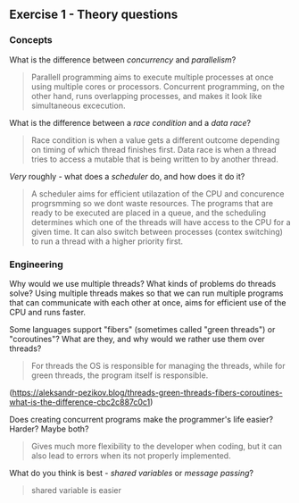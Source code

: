 Exercise 1 - Theory questions
-----------------------------

### Concepts

What is the difference between *concurrency* and *parallelism*?
> Parallell programming aims to execute multiple processes at once using multiple cores or processors. Concurrent programming, on the other hand, runs overlapping processes, and makes it look like simultaneous excecution. 


What is the difference between a *race condition* and a *data race*? 
> Race condition is when a value gets a different outcome depending on timing of which thread finishes first. Data race is when a thread tries to access a mutable that is being written to by another thread. 
 
*Very* roughly - what does a *scheduler* do, and how does it do it?
> A scheduler aims for efficient utilazation of the CPU and concurence progrsmming so we dont waste resources. The programs that are ready to be executed are placed in a queue, and the scheduling determines which one of the threads will have access to the CPU for a given time. It can also switch between processes (contex switching) to run a thread with a higher priority first. 


### Engineering

Why would we use multiple threads? What kinds of problems do threads solve?
Using multiple threads makes so that we can run multiple programs that can communicate with each other at once, aims for efficient use of the CPU and runs faster.

Some languages support "fibers" (sometimes called "green threads") or "coroutines"? What are they, and why would we rather use them over threads?
> For threads the OS is responsible for managing the threads, while for green threads, the program itself is responsible. 

(https://aleksandr-pezikov.blog/threads-green-threads-fibers-coroutines-what-is-the-difference-cbc2c887c0c1)

Does creating concurrent programs make the programmer's life easier? Harder? Maybe both?
> Gives much more flexibility to the developer when coding, but it can also lead to errors when its not properly implemented. 

What do you think is best - *shared variables* or *message passing*?
> shared variable is easier


